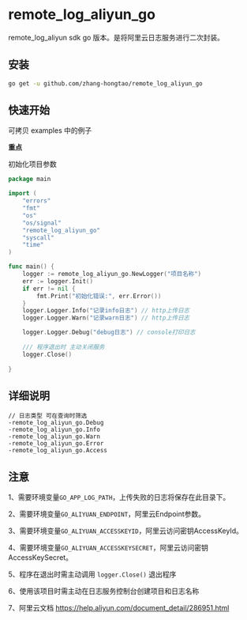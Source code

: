 # remote_log_aliyun_go

remote_log_aliyun sdk go 版本。是将阿里云日志服务进行二次封装。

## 安装

```bash
go get -u github.com/zhang-hongtao/remote_log_aliyun_go
```

## 快速开始

可拷贝 examples 中的例子

**重点**

初始化项目参数

```go
package main

import (
	"errors"
	"fmt"
	"os"
	"os/signal"
	"remote_log_aliyun_go"
	"syscall"
	"time"
)

func main() {
	logger := remote_log_aliyun_go.NewLogger("项目名称")
	err := logger.Init()
	if err != nil {
		fmt.Print("初始化错误:", err.Error())
	}
    logger.Logger.Info("记录info日志") // http上传日志
	logger.Logger.Warn("记录warn日志") // http上传日志

	logger.Logger.Debug("debug日志") // console打印日志
	
    /// 程序退出时 主动关闭服务
    logger.Close()
	
}
```

## 详细说明

```code
// 日志类型 可在查询时筛选
-remote_log_aliyun_go.Debug
-remote_log_aliyun_go.Info
-remote_log_aliyun_go.Warn
-remote_log_aliyun_go.Error
-remote_log_aliyun_go.Access
```

## 注意

1、需要环境变量`GO_APP_LOG_PATH`，上传失败的日志将保存在此目录下。

2、需要环境变量`GO_ALIYUAN_ENDPOINT`，阿里云Endpoint参数。

3、需要环境变量`GO_ALIYUAN_ACCESSKEYID`，阿里云访问密钥AccessKeyId。

4、需要环境变量`GO_ALIYUAN_ACCESSKEYSECRET`，阿里云访问密钥AccessKeySecret。

5、程序在退出时需主动调用 `logger.Close()` 退出程序

6、使用该项目时需主动在日志服务控制台创建项目和日志名称

7、阿里云文档 https://help.aliyun.com/document_detail/286951.html

